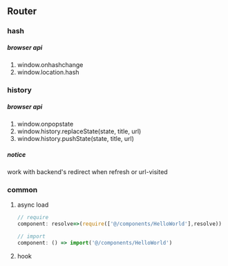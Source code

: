 ## Router

### hash

##### browser api

1. window.onhashchange
2. window.location.hash

### history

##### browser api

1. window.onpopstate
2. window.history.replaceState(state, title, url)
3. window.history.pushState(state, title, url)

##### notice

work with backend's redirect when refresh or url-visited



### common

1. async load

   ```javascript
   // require
   component: resolve=>(require(['@/components/HelloWorld'],resolve))
   
   // import
   component: () => import('@/components/HelloWorld')
   
   ```

   

2. hook